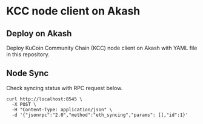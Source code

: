 # KCC node client on Akash

## Deploy on Akash
Deploy KuCoin Community Chain (KCC) node client on Akash with YAML file in this repository.

## Node Sync
Check syncing status with RPC request below.
```
curl http://localhost:8545 \
  -X POST \
  -H "Content-Type: application/json" \
  -d '{"jsonrpc":"2.0","method":"eth_syncing","params": [],"id":1}'
```
